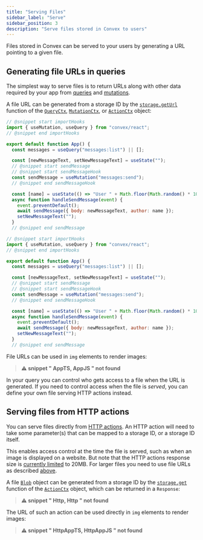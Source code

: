 ```yaml
---
title: "Serving Files"
sidebar_label: "Serve"
sidebar_position: 3
description: "Serve files stored in Convex to users"
---
```








Files stored in Convex can be served to your users by generating a URL pointing
to a given file.

## Generating file URLs in queries

The simplest way to serve files is to return URLs along with other data required
by your app from [queries](/functions/query-functions.mdx) and
[mutations](/functions/mutation-functions.mdx).

A file URL can be generated from a storage ID by the
[`storage.getUrl`](/api/interfaces/server.StorageReader#geturl) function of the
[`QueryCtx`](/api/interfaces/server.GenericQueryCtx),
[`MutationCtx`](/api/interfaces/server.GenericMutationCtx), or
[`ActionCtx`](/api/interfaces/server.GenericActionCtx) object:


```jsx
// @snippet start importHooks
import { useMutation, useQuery } from "convex/react";
// @snippet end importHooks

export default function App() {
  const messages = useQuery("messages:list") || [];

  const [newMessageText, setNewMessageText] = useState("");
  // @snippet start sendMessage
  // @snippet start sendMessageHook
  const sendMessage = useMutation("messages:send");
  // @snippet end sendMessageHook

  const [name] = useState(() => "User " + Math.floor(Math.random() * 10000));
  async function handleSendMessage(event) {
    event.preventDefault();
    await sendMessage({ body: newMessageText, author: name });
    setNewMessageText("");
  }
  // @snippet end sendMessage
```

```jsx
// @snippet start importHooks
import { useMutation, useQuery } from "convex/react";
// @snippet end importHooks

export default function App() {
  const messages = useQuery("messages:list") || [];

  const [newMessageText, setNewMessageText] = useState("");
  // @snippet start sendMessage
  // @snippet start sendMessageHook
  const sendMessage = useMutation("messages:send");
  // @snippet end sendMessageHook

  const [name] = useState(() => "User " + Math.floor(Math.random() * 10000));
  async function handleSendMessage(event) {
    event.preventDefault();
    await sendMessage({ body: newMessageText, author: name });
    setNewMessageText("");
  }
  // @snippet end sendMessage
```


File URLs can be used in `img` elements to render images:

> **⚠ snippet " AppTS, AppJS " not found**

In your query you can control who gets access to a file when the URL is
generated. If you need to control access when the file is _served_, you can
define your own file serving HTTP actions instead.

## Serving files from HTTP actions

You can serve files directly from [HTTP actions](/functions/http-actions.mdx).
An HTTP action will need to take some parameter(s) that can be mapped to a
storage ID, or a storage ID itself.

This enables access control at the time the file is served, such as when an
image is displayed on a website. But note that the HTTP actions response size is
[currently limited](/functions/http-actions.mdx#limits) to 20MB. For larger
files you need to use file URLs as described
[above](#generating-file-urls-in-queries).

A file [`Blob`](https://developer.mozilla.org/en-US/docs/Web/API/Blob) object
can be generated from a storage ID by the
[`storage.get`](/api/interfaces/server.StorageActionWriter#get) function of the
[`ActionCtx`](/api/interfaces/server.GenericActionCtx) object, which can be
returned in a `Response`:

> **⚠ snippet " Http, Http " not found**

The URL of such an action can be used directly in `img` elements to render
images:

> **⚠ snippet " HttpAppTS, HttpAppJS " not found**
